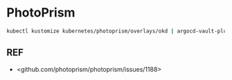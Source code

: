 # PhotoPrism

```bash
kubectl kustomize kubernetes/photoprism/overlays/okd | argocd-vault-plugin generate - | kubectl apply -f -
```

## REF

- <github.com/photoprism/photoprism/issues/1188>
